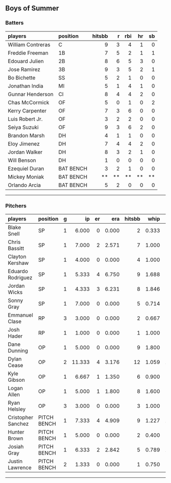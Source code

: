 ## Boys of Summer

### Batters

 
|players           |position  | hitsbb|  r| rbi| hr| sb| 
|:-----------------|:---------|------:|--:|---:|--:|--:| 
|William Contreras |C         |      9|  3|   4|  1|  0| 
|Freddie Freeman   |1B        |      7|  5|   2|  1|  1| 
|Edouard Julien    |2B        |      8|  6|   5|  3|  0| 
|Jose Ramirez      |3B        |      9|  3|   5|  2|  1| 
|Bo Bichette       |SS        |      5|  2|   1|  0|  0| 
|Jonathan India    |MI        |      5|  1|   4|  1|  0| 
|Gunnar Henderson  |CI        |      8|  4|   4|  2|  0| 
|Chas McCormick    |OF        |      5|  0|   1|  0|  2| 
|Kerry Carpenter   |OF        |      7|  3|   6|  0|  0| 
|Luis Robert Jr.   |OF        |      3|  2|   2|  0|  0| 
|Seiya Suzuki      |OF        |      9|  3|   6|  2|  0| 
|Brandon Marsh     |DH        |      4|  1|   1|  0|  0| 
|Eloy Jimenez      |DH        |      7|  4|   4|  2|  0| 
|Jordan Walker     |DH        |      8|  3|   2|  1|  0| 
|Will Benson       |DH        |      1|  0|   0|  0|  0| 
|Ezequiel Duran    |BAT BENCH |      3|  2|   1|  0|  0| 
|Mickey Moniak     |BAT BENCH |     **| **|  **| **| **| 
|Orlando Arcia     |BAT BENCH |      5|  2|   0|  0|  0| 


* * *

### Pitchers

 
|players            |position    |  g|     ip| er|   era| hitsbb|  whip| so|  w| sv| 
|:------------------|:-----------|--:|------:|--:|-----:|------:|-----:|--:|--:|--:| 
|Blake Snell        |SP          |  1|  6.000|  0| 0.000|      2| 0.333|  8|  1|  0| 
|Chris Bassitt      |SP          |  1|  7.000|  2| 2.571|      7| 1.000|  5|  0|  0| 
|Clayton Kershaw    |SP          |  1|  4.000|  0| 0.000|      4| 1.000|  4|  0|  0| 
|Eduardo Rodriguez  |SP          |  1|  5.333|  4| 6.750|      9| 1.688|  5|  0|  0| 
|Jordan Wicks       |SP          |  1|  4.333|  3| 6.231|      8| 1.846|  5|  0|  0| 
|Sonny Gray         |SP          |  1|  7.000|  0| 0.000|      5| 0.714|  6|  1|  0| 
|Emmanuel Clase     |RP          |  3|  3.000|  0| 0.000|      2| 0.667|  3|  0|  2| 
|Josh Hader         |RP          |  1|  1.000|  0| 0.000|      1| 1.000|  1|  0|  1| 
|Dane Dunning       |OP          |  1|  5.000|  0| 0.000|      9| 1.800|  5|  0|  0| 
|Dylan Cease        |OP          |  2| 11.333|  4| 3.176|     12| 1.059| 13|  1|  0| 
|Kyle Gibson        |OP          |  1|  6.667|  1| 1.350|      6| 0.900|  4|  0|  0| 
|Logan Allen        |OP          |  1|  5.000|  1| 1.800|      8| 1.600|  5|  0|  0| 
|Ryan Helsley       |OP          |  3|  3.000|  0| 0.000|      3| 1.000|  4|  0|  3| 
|Cristopher Sanchez |PITCH BENCH |  1|  7.333|  4| 4.909|      9| 1.227| 10|  0|  0| 
|Hunter Brown       |PITCH BENCH |  1|  5.000|  0| 0.000|      2| 0.400|  7|  1|  0| 
|Josiah Gray        |PITCH BENCH |  1|  6.333|  2| 2.842|      5| 0.789| 10|  0|  0| 
|Justin Lawrence    |PITCH BENCH |  2|  1.333|  0| 0.000|      1| 0.750|  3|  0|  1| 


* * *


